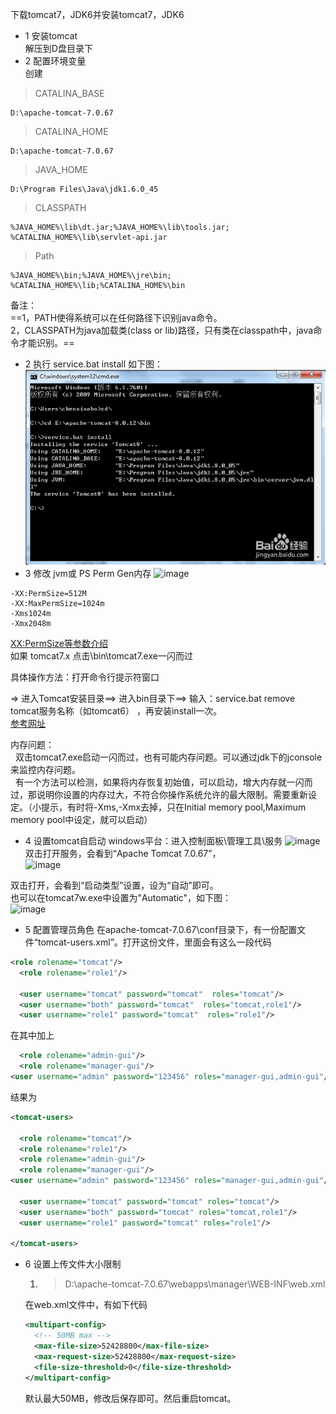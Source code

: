 ﻿下载tomcat7，JDK6并安装tomcat7，JDK6
- 1 安装tomcat  
解压到D盘目录下
- 2 配置环境变量  
创建  
> CATALINA_BASE
```
D:\apache-tomcat-7.0.67
```
>CATALINA_HOME
```
D:\apache-tomcat-7.0.67 
```
>JAVA_HOME
```
D:\Program Files\Java\jdk1.6.0_45 
```
>CLASSPATH 
```
%JAVA_HOME%\lib\dt.jar;%JAVA_HOME%\lib\tools.jar;
%CATALINA_HOME%\lib\servlet-api.jar
```
>Path  
```
%JAVA_HOME%\bin;%JAVA_HOME%\jre\bin;
%CATALINA_HOME%\lib;%CATALINA_HOME%\bin
```
备注：  
==1，PATH使得系统可以在任何路径下识别java命令。  
2，CLASSPATH为java加载类(class or lib)路径，只有类在classpath中，java命令才能识别。==

- 2 执行 service.bat install 如下图：
![image](img/clipboard.png)
- 3 修改 jvm或 PS Perm Gen内存
![image](http://note.youdao.com/yws/public/resource/34a3e5d11a88c4654113793e73cff07a/xmlnote/11B25E24634E4299867E16D6450FE936/9173)

```
-XX:PermSize=512M  
-XX:MaxPermSize=1024m  
-Xms1024m  
-Xmx2048m
```
[XX:PermSize等参数介绍](http://note.youdao.com/noteshare?id=6ad1f57a1062f723585b98518deeba6f&sub=2F434985B04745559D3C8157BBD27B8A)  
如果 tomcat7.x 点击\bin\tomcat7.exe一闪而过

具体操作方法：打开命令行提示符窗口

=> 进入Tomcat安装目录==> 进入bin目录下==> 输入：service.bat remove tomcat服务名称（如tomcat6） ，再安装install一次。  
[参考网址](http://blog.csdn.net/orange_xxx/article/details/7299550)

内存问题：  
&nbsp;&nbsp;双击tomcat7.exe启动一闪而过，也有可能内存问题。可以通过jdk下的jconsole来监控内存问题。  
&nbsp;&nbsp;有一个方法可以检测，如果将内存恢复初始值，可以启动，增大内存就一闪而过，那说明你设置的内存过大，不符合你操作系统允许的最大限制。需要重新设定。（小提示，有时将-Xms,-Xmx去掉，只在Initial memory pool,Maximum memory pool中设定，就可以启动）

- 4 设置tomcat自启动
windows平台：进入控制面板\管理工具\服务
![image](http://note.youdao.com/yws/public/resource/34a3e5d11a88c4654113793e73cff07a/xmlnote/E0129932F83C4A53B1942C67F791183F/9202)
双击打开服务，会看到“Apache Tomcat 7.0.67”，  
![image](http://note.youdao.com/yws/public/resource/34a3e5d11a88c4654113793e73cff07a/xmlnote/226CD62E785D43018C4EBE401A0A30B6/9198)   

双击打开，会看到“启动类型”设置，设为“自动”即可。  
也可以在tomcat7w.exe中设置为"Automatic"，如下图：  
![image](http://note.youdao.com/yws/public/resource/34a3e5d11a88c4654113793e73cff07a/xmlnote/A62A94D730C748B88CB412CEB3E28D4A/10426)
- 5 配置管理员角色
在apache-tomcat-7.0.67\conf目录下，有一份配置文件“tomcat-users.xml”。打开这份文件，里面会有这么一段代码
```XML
<role rolename="tomcat"/>
  <role rolename="role1"/>

  <user username="tomcat" password="tomcat"  roles="tomcat"/>
  <user username="both" password="tomcat"  roles="tomcat,role1"/>
  <user username="role1" password="tomcat"  roles="role1"/>
```
在其中加上
```XML
  <role rolename="admin-gui"/>
  <role rolename="manager-gui"/>
<user username="admin" password="123456" roles="manager-gui,admin-gui"/>
```
结果为
```XML
<tomcat-users>

  <role rolename="tomcat"/>
  <role rolename="role1"/>
  <role rolename="admin-gui"/>
  <role rolename="manager-gui"/>
<user username="admin" password="123456" roles="manager-gui,admin-gui"/>
  
  <user username="tomcat" password="tomcat" roles="tomcat"/>
  <user username="both" password="tomcat" roles="tomcat,role1"/>
  <user username="role1" password="tomcat" roles="role1"/>

</tomcat-users>
```

- 6 设置上传文件大小限制
    1. >D:\apache-tomcat-7.0.67\webapps\manager\WEB-INF\web.xml  
    
    在web.xml文件中，有如下代码
    ```XML
    <multipart-config>
      <!-- 50MB max -->
      <max-file-size>52428800</max-file-size>
      <max-request-size>52428800</max-request-size>
      <file-size-threshold>0</file-size-threshold>
    </multipart-config>
    ```
    默认最大50MB，修改后保存即可。然后重启tomcat。
    
      
